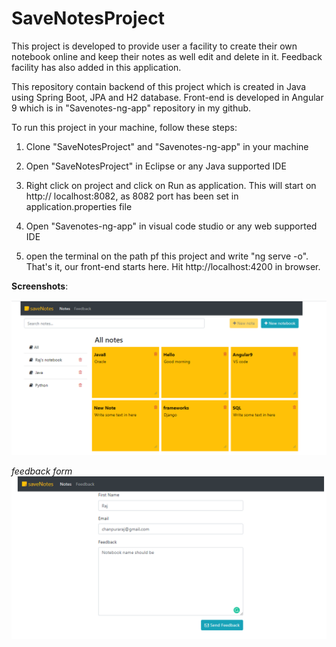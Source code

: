 # SaveNotesProject

This project is developed to provide user a facility to create their own notebook online and keep their notes as well edit and delete in it. Feedback facility has also added in this application.

This repository contain backend of this project which is created in Java using Spring Boot, JPA and H2 database. Front-end is developed in Angular 9 which is in "Savenotes-ng-app" repository in my github.


To run this project in your machine, follow these steps:

1) Clone "SaveNotesProject" and "Savenotes-ng-app" in your machine

2) Open "SaveNotesProject" in Eclipse or any Java supported IDE

3) Right click on project and click on Run as application. This will start on http:// localhost:8082, as 8082 port has been set in application.properties file

4) Open "Savenotes-ng-app" in visual code studio or any web supported IDE

5) open the terminal on the path pf this project and write "ng serve -o". That's it, our front-end starts here. Hit http://localhost:4200 in browser.

**Screenshots**:


![image1](src/main/resources/image/savenotes-1.PNG)

*feedback form*
![image1](src/main/resources/image/savenotes-3.PNG)








